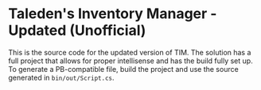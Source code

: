 # Taleden's Inventory Manager - Updated (Unofficial)

This is the source code for the updated version of TIM. The solution has a full project that allows for proper intellisense and has the build fully set up. To generate a PB-compatible file, build the project and use the source generated in `bin/out/Script.cs`.